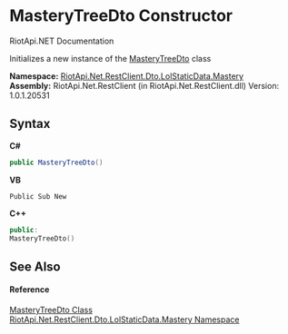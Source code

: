 # MasteryTreeDto Constructor 
RiotApi.NET Documentation 

Initializes a new instance of the <a href="139ffb5b-51dd-20f8-0b5e-fd8b34d0939f">MasteryTreeDto</a> class

**Namespace:**&nbsp;<a href="f8067ff9-c0c3-b7ef-10a3-0d5201c86f33">RiotApi.Net.RestClient.Dto.LolStaticData.Mastery</a><br />**Assembly:**&nbsp;RiotApi.Net.RestClient (in RiotApi.Net.RestClient.dll) Version: 1.0.1.20531

## Syntax

**C#**<br />
``` C#
public MasteryTreeDto()
```

**VB**<br />
``` VB
Public Sub New
```

**C++**<br />
``` C++
public:
MasteryTreeDto()
```


## See Also


#### Reference
<a href="139ffb5b-51dd-20f8-0b5e-fd8b34d0939f">MasteryTreeDto Class</a><br /><a href="f8067ff9-c0c3-b7ef-10a3-0d5201c86f33">RiotApi.Net.RestClient.Dto.LolStaticData.Mastery Namespace</a><br />